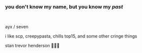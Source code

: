 ### you don't know my name, but you know my *past*
<br>
<p>ayx / seven</p>
<p>i like scp, creepypasta, chills top15, and some other cringe things</p>
<p>stan trevor henderson 🛐🛐🛐</p>
<!--
**7valv/7valv** is a ✨ _special_ ✨ repository because its `README.md` (this file) appears on your GitHub profile.-->
